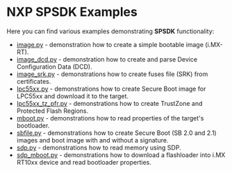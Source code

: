 NXP SPSDK Examples
==================
Here you can find various examples demonstrating **SPSDK** functionality:

- [image.py](image.py) - demonstration how to create a simple bootable image (i.MX-RT).
- [image_dcd.py](image_dcd.py) - demonstration how to create and parse Device Configuration Data (DCD).
- [image_srk.py](image_srk.py) - demonstrations how to create fuses file (SRK) from certificates.
- [lpc55xx.py](lpc55xx.py) - demonstrations how to create Secure Boot image for LPC55xx and download it to the target.
- [lpc55xx_tz_pfr.py](lpc55xx_tz_pfr.py) - demonstrations how to create TrustZone and Protected Flash Regions.
- [mboot.py](mboot.py) - demonstrations how to read properties of the target's bootloader.
- [sbfile.py](sbfile.py) - demonstrations how to create Secure Boot (SB 2.0 and 2.1) images and boot image with and without a signature.
- [sdp.py](sdp.py) - demonstrations how to read memory using SDP.
- [sdp_mboot.py](sdp_mboot.py) - demonstrations how to download a flashloader into i.MX RT10xx device and read bootloader properties.
